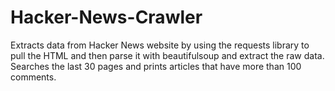 # Hacker-News-Crawler
Extracts data from Hacker News website by using the requests library to pull the HTML and then parse it with beautifulsoup and extract the raw data.
Searches the last 30 pages and prints articles that have more than 100 comments.
